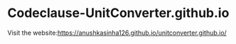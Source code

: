 # Codeclause-UnitConverter.github.io
Visit the website:https://anushkasinha126.github.io/unitconverter.github.io/
